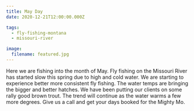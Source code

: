 ```yaml
---
title: May Day
date: 2020-12-21T12:00:00.000Z

tags:
  - fly-fishing-montana
  - missouri-river

image:
  filename: featured.jpg
---
```


Here we are fishing into the month of May. Fly fishing on the Missouri River has started slow this spring due to high and cold water. We are starting to experience better more consistent fly fishing. The water temps are bringing the bigger and better hatches. We have been putting our clients on some rally good brown trout. The trend will continue as the water warms a few more degrees. Give us a call and get your days booked for the Mighty Mo.
